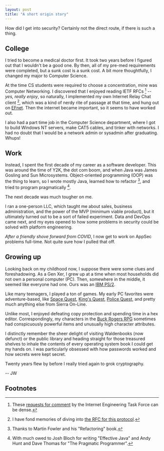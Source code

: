 ```yaml
---
layout: post
title: "A short origin story"
---
```

How did I get into security? Certainly not the direct route, if there is such a thing.

## College
I tried to become a medical doctor first. It took two years before I figured out that I wouldn't be a good one. By then, all of my pre-med requirements were completed, but a sunk cost is a sunk cost. A bit more thoughtfully, I changed my major to Computer Science.

At the time CS students were required to choose a concentration, mine was Computer Networking. I discovered that I enjoyed reading IETF RFCs [^1] -- _yes, really enjoy_, so naturally, I implemented my own Internet Relay Chat client [^2], which was a kind of nerdy rite of passage at that time, and hung out on [EFnet](https://en.wikipedia.org/wiki/EFnet). Then the internet became important, so it seems to have worked out.

I also had a part time job in the Computer Science department, where I got to build Windows NT servers, make CAT5 cables, and tinker with networks. I had no doubt that I would be a network admin or sysadmin after graduating. Whups!

## Work
Instead, I spent the first decade of my career as a software developer. This was around the time of Y2K, the dot com boom, and when Java was James Gosling and Sun Microsystems. Object-oriented programming (OOP) was the thing to learn, so I wrote mostly Java, learned how to refactor [^3], and tried to program pragmatically [^4].

The next decade was much tougher on me. 

I ran a one-person LLC, which taught me about sales, business administration, and the power of the MVP (minimum viable product), but it ultimately turned out to be a sort of failed experiment. Data and DevOps came next, and my eyes opened to how some problems in security could be solved with platform engineering.

 _After a friendly shove forward from COVID_, I now get to work on AppSec problems full-time. Not quite sure how I pulled that off.

## Growing up
Looking back on my childhood now, I suppose there were some clues and foreshadowing. As a Gen Xer, I grew up at a time when most households did not own a personal computer (PC). Then, somewhere in the middle, it seemed like everyone had one. Ours was an [IBM PS/2](https://en.wikipedia.org/wiki/IBM_PS/2).

Like many teenagers, I played a ton of games. My early PC favorites were adventure-based, like [Space Quest](https://en.wikipedia.org/wiki/Space_Quest_I), [King's Quest](https://en.wikipedia.org/wiki/King%27s_Quest_I), [Police Quest](https://en.wikipedia.org/wiki/Police_Quest:_In_Pursuit_of_the_Death_Angel), and pretty much anything else from Sierra On-Line. 

Unlike most, I enjoyed defeating copy protection and spending time in a hex editor. Correspondingly, my characters in the [Buck Rogers RPG](https://en.wikipedia.org/wiki/Buck_Rogers:_Matrix_Cubed) sometimes had conspicuously powerful items and unusually high character attributes.

I distinctly remember the sheer delight of visiting Waldenbooks (now defunct) or the public library and heading straight for those treasured shelves to inhale the contents of every operating system book I could get my hands on. I was particularly obsessed with how passwords worked and how secrets were kept secret.

Twenty years flew by before I really tried again to grok cryptography.

 -- JW

## Footnotes
[^1]: These [requests for comment](https://www.ietf.org/process/rfcs/) by the Internet Engineering Task Force can be dense.
[^2]: I have fond memories of diving into [the RFC for this protocol](https://www.rfc-editor.org/rfc/rfc1459).
[^3]: Thanks to Martin Fowler and his "Refactoring" book.
[^4]: With much owed to Josh Bloch for writing "Effective Java" and Andy Hunt and Dave Thomas for "The Pragmatic Programmer".
